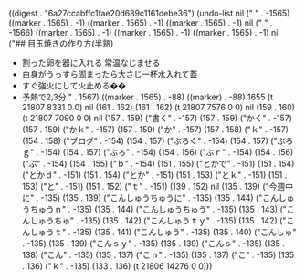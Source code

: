 
((digest . "6a27ccabffc1fae20d689c1161debe36") (undo-list nil ("
" . -1565) ((marker . 1565) . -1) ((marker . 1565) . -1) ((marker . 1565) . -1) nil ("
" . -1566) ((marker . 1565) . -1) ((marker . 1565) . -1) ((marker . 1565) . -1) nil ("## 目玉焼きの作り方(半熟)
- 割った卵を器に入れる 常温なじませる
- 白身がうっすら固まったら大さじ一杯水入れて蓋
- すぐ強火にして火止める��
- 予熱で2,3分
" . 1567) ((marker . 1565) . -88) ((marker) . -88) 1655 (t 21807 8331 0 0) nil (161 . 162) (161 . 162) (t 21807 7576 0 0) nil (159 . 160) (t 21807 7090 0 0) nil (157 . 159) ("書く" . -157) (157 . 159) ("かく" . -157) (157 . 159) ("かｋ" . -157) (157 . 159) ("か" . -157) (157 . 158) ("ｋ" . -157) (154 . 158) ("ブログ" . -154) (154 . 157) ("ぶろぐ" . -154) (154 . 157) ("ぶろｇ" . -154) (154 . 157) ("ぶろ" . -154) (154 . 156) ("ぶｒ" . -154) (154 . 156) ("ぶ" . -154) (154 . 155) ("ｂ" . -154) (151 . 155) ("とかで" . -151) (151 . 154) ("とかｄ" . -151) (151 . 154) ("とか" . -151) (151 . 153) ("とｋ" . -151) (151 . 153) ("と" . -151) (151 . 152) ("ｔ" . -151) (139 . 152) nil (135 . 139) ("今週中に" . -135) (135 . 139) ("こんしゅうちゅうに" . -135) (135 . 144) ("こんしゅうちゅうｎ" . -135) (135 . 144) ("こんしゅうちゅう" . -135) (135 . 143) ("こんしゅうちゅ" . -135) (135 . 142) ("こんしゅうｔｙ" . -135) (135 . 142) ("こんしゅうｔ" . -135) (135 . 141) ("こんしゅう" . -135) (135 . 140) ("こんしゅ" . -135) (135 . 139) ("こんｓｙ" . -135) (135 . 139) ("こんｓ" . -135) (135 . 138) ("こん" . -135) (135 . 137) ("こｎ" . -135) (135 . 137) ("こ" . -135) (135 . 136) ("ｋ" . -135) (133 . 136) (t 21806 14276 0 0)))
